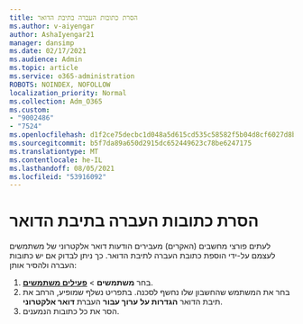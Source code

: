 ```yaml
---
title: הסרת כתובות העברה בתיבת הדואר
ms.author: v-aiyengar
author: AshaIyengar21
manager: dansimp
ms.date: 02/17/2021
ms.audience: Admin
ms.topic: article
ms.service: o365-administration
ROBOTS: NOINDEX, NOFOLLOW
localization_priority: Normal
ms.collection: Adm_O365
ms.custom:
- "9002486"
- "7524"
ms.openlocfilehash: d1f2ce75decbc1d048a5d615cd535c58582f5b04d8cf6027d8b3f681bf04b79d
ms.sourcegitcommit: b5f7da89a650d2915dc652449623c78be6247175
ms.translationtype: MT
ms.contentlocale: he-IL
ms.lasthandoff: 08/05/2021
ms.locfileid: "53916092"
---
```

# <a name="remove-forwarding-addresses-on-the-mailbox"></a>הסרת כתובות העברה בתיבת הדואר

לעתים פורצי מחשבים (האקרים) מעבירים הודעות דואר אלקטרוני של משתמשים לעצמם על-ידי הוספת כתובת העברה לתיבת הדואר. כך ניתן לבדוק אם יש כתובות העברה ולהסיר אותן:

1. בחר **משתמשים**  >  **[פעילים משתמשים](https://go.microsoft.com/fwlink/p/?linkid=834822)**.
1. בחר את המשתמש שהחשבון שלו נחשף לסכנה. בתפריט נשלף שמופיע, הרחב את תיבת הדואר **הגדרות על** **ערוך עבור** העברת **דואר אלקטרוני**.
1. הסר את כל כתובות הנמענים.
